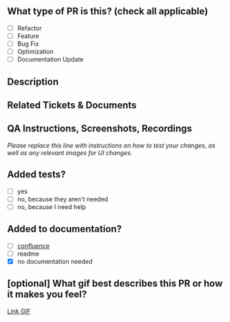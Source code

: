 ## What type of PR is this? (check all applicable)

- [ ] Refactor
- [ ] Feature
- [ ] Bug Fix
- [ ] Optimization
- [ ] Documentation Update

## Description

## Related Tickets & Documents

## QA Instructions, Screenshots, Recordings

_Please replace this line with instructions on how to test your changes, as well
as any relevant images for UI changes._

## Added tests?

- [ ] yes
- [ ] no, because they aren't needed
- [ ] no, because I need help

## Added to documentation?

- [ ] [confluence](https://meepapp.atlassian.net/wiki/spaces/MA/)
- [ ] readme
- [x] no documentation needed

## [optional] What gif best describes this PR or how it makes you feel?

[Link GIF](http://gph.is/15qOiRt)